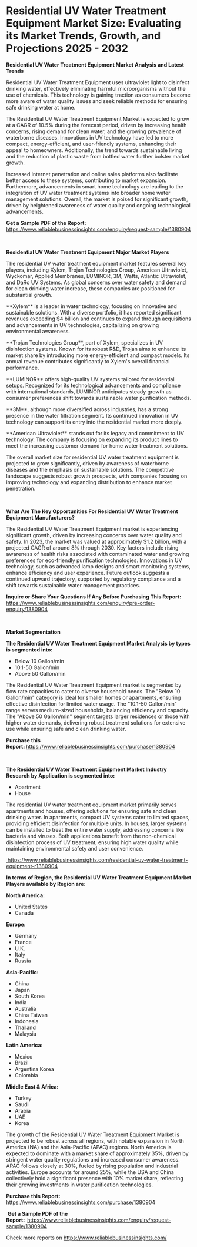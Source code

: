 <p><h1>Residential UV Water Treatment Equipment Market Size: Evaluating its Market Trends, Growth, and Projections 2025 - 2032</h1></p><p><strong>Residential UV Water Treatment Equipment Market Analysis and Latest Trends</strong></p>
<p><p>Residential UV Water Treatment Equipment uses ultraviolet light to disinfect drinking water, effectively eliminating harmful microorganisms without the use of chemicals. This technology is gaining traction as consumers become more aware of water quality issues and seek reliable methods for ensuring safe drinking water at home.</p><p>The Residential UV Water Treatment Equipment Market is expected to grow at a CAGR of 10.5% during the forecast period, driven by increasing health concerns, rising demand for clean water, and the growing prevalence of waterborne diseases. Innovations in UV technology have led to more compact, energy-efficient, and user-friendly systems, enhancing their appeal to homeowners. Additionally, the trend towards sustainable living and the reduction of plastic waste from bottled water further bolster market growth.</p><p>Increased internet penetration and online sales platforms also facilitate better access to these systems, contributing to market expansion. Furthermore, advancements in smart home technology are leading to the integration of UV water treatment systems into broader home water management solutions. Overall, the market is poised for significant growth, driven by heightened awareness of water quality and ongoing technological advancements.</p></p>
<p><strong>Get a Sample PDF of the Report:&nbsp;</strong> <a href="https://www.reliablebusinessinsights.com/enquiry/request-sample/1380904?utm_campaign=3000&utm_medium=2&utm_source=Github&utm_content=ia&utm_term=11042025&utm_id=residential-uv-water-treatment-equipment">https://www.reliablebusinessinsights.com/enquiry/request-sample/1380904</a></p>
<p>&nbsp;</p>
<p><strong>Residential UV Water Treatment Equipment Major Market Players</strong></p>
<p><p>The residential UV water treatment equipment market features several key players, including Xylem, Trojan Technologies Group, American Ultraviolet, Wyckomar, Applied Membranes, LUMINOR, 3M, Watts, Atlantic Ultraviolet, and DaRo UV Systems. As global concerns over water safety and demand for clean drinking water increase, these companies are positioned for substantial growth.</p><p>**Xylem** is a leader in water technology, focusing on innovative and sustainable solutions. With a diverse portfolio, it has reported significant revenues exceeding $4 billion and continues to expand through acquisitions and advancements in UV technologies, capitalizing on growing environmental awareness.</p><p>**Trojan Technologies Group**, part of Xylem, specializes in UV disinfection systems. Known for its robust R&D, Trojan aims to enhance its market share by introducing more energy-efficient and compact models. Its annual revenue contributes significantly to Xylem's overall financial performance.</p><p>**LUMINOR** offers high-quality UV systems tailored for residential setups. Recognized for its technological advancements and compliance with international standards, LUMINOR anticipates steady growth as consumer preferences shift towards sustainable water purification methods.</p><p>**3M**, although more diversified across industries, has a strong presence in the water filtration segment. Its continued innovation in UV technology can support its entry into the residential market more deeply.</p><p>**American Ultraviolet** stands out for its legacy and commitment to UV technology. The company is focusing on expanding its product lines to meet the increasing customer demand for home water treatment solutions.</p><p>The overall market size for residential UV water treatment equipment is projected to grow significantly, driven by awareness of waterborne diseases and the emphasis on sustainable solutions. The competitive landscape suggests robust growth prospects, with companies focusing on improving technology and expanding distribution to enhance market penetration.</p></p>
<p>&nbsp;</p>
<p><strong>What Are The Key Opportunities For Residential UV Water Treatment Equipment Manufacturers?</strong></p>
<p><p>The Residential UV Water Treatment Equipment market is experiencing significant growth, driven by increasing concerns over water quality and safety. In 2023, the market was valued at approximately $1.2 billion, with a projected CAGR of around 8% through 2030. Key factors include rising awareness of health risks associated with contaminated water and growing preferences for eco-friendly purification technologies. Innovations in UV technology, such as advanced lamp designs and smart monitoring systems, enhance efficiency and user experience. Future outlook suggests a continued upward trajectory, supported by regulatory compliance and a shift towards sustainable water management practices.</p></p>
<p><strong>Inquire or Share Your Questions If Any Before Purchasing This Report:</strong> <a href="https://www.reliablebusinessinsights.com/enquiry/pre-order-enquiry/1380904?utm_campaign=3000&utm_medium=2&utm_source=Github&utm_content=ia&utm_term=11042025&utm_id=residential-uv-water-treatment-equipment">https://www.reliablebusinessinsights.com/enquiry/pre-order-enquiry/1380904</a></p>
<p>&nbsp;</p>
<p><strong>Market Segmentation</strong></p>
<p><strong>The Residential UV Water Treatment Equipment Market Analysis by types is segmented into:</strong></p>
<p><ul><li>Below 10 Gallon/min</li><li>10.1-50 Gallon/min</li><li>Above 50 Gallon/min</li></ul></p>
<p><p>The Residential UV Water Treatment Equipment market is segmented by flow rate capacities to cater to diverse household needs. The "Below 10 Gallon/min" category is ideal for smaller homes or apartments, ensuring effective disinfection for limited water usage. The "10.1-50 Gallon/min" range serves medium-sized households, balancing efficiency and capacity. The "Above 50 Gallon/min" segment targets larger residences or those with higher water demands, delivering robust treatment solutions for extensive use while ensuring safe and clean drinking water.</p></p>
<p><strong>Purchase this Report:&nbsp;</strong><a href="https://www.reliablebusinessinsights.com/purchase/1380904?utm_campaign=3000&utm_medium=2&utm_source=Github&utm_content=ia&utm_term=11042025&utm_id=residential-uv-water-treatment-equipment">https://www.reliablebusinessinsights.com/purchase/1380904</a></p>
<p>&nbsp;</p>
<p><strong>The Residential UV Water Treatment Equipment Market Industry Research by Application is segmented into:</strong></p>
<p><ul><li>Apartment</li><li>House</li></ul></p>
<p><p>The residential UV water treatment equipment market primarily serves apartments and houses, offering solutions for ensuring safe and clean drinking water. In apartments, compact UV systems cater to limited spaces, providing efficient disinfection for multiple units. In houses, larger systems can be installed to treat the entire water supply, addressing concerns like bacteria and viruses. Both applications benefit from the non-chemical disinfection process of UV treatment, ensuring high water quality while maintaining environmental safety and user convenience.</p></p>
<p><a href="https://www.reliablebusinessinsights.com/residential-uv-water-treatment-equipment-r1380904?utm_campaign=3000&utm_medium=2&utm_source=Github&utm_content=ia&utm_term=11042025&utm_id=residential-uv-water-treatment-equipment">&nbsp;https://www.reliablebusinessinsights.com/residential-uv-water-treatment-equipment-r1380904</a></p>
<p><strong>In terms of Region, the Residential UV Water Treatment Equipment Market Players available by Region are:</strong></p>
<p>
    <p> <strong> North America: </strong>
        <ul>
            <li>United States</li>
            <li>Canada</li>
        </ul>
        </p> 
    <p> <strong> Europe: </strong>
        <ul>
            <li>Germany</li>
            <li>France</li>
            <li>U.K.</li>
            <li>Italy</li>
            <li>Russia</li>
        </ul>
        </p> 
    <p> <strong> Asia-Pacific: </strong>
        <ul>
            <li>China</li>
            <li>Japan</li>
            <li>South Korea</li>
            <li>India</li>
            <li>Australia</li>
            <li>China Taiwan</li>
            <li>Indonesia</li>
            <li>Thailand</li>
            <li>Malaysia</li>
        </ul>
        </p> 
    <p> <strong> Latin America: </strong>
        <ul>
            <li>Mexico</li>
            <li>Brazil</li>
            <li>Argentina Korea</li>
            <li>Colombia</li>
        </ul>
        </p> 
    <p> <strong> Middle East & Africa: </strong>
        <ul>
            <li>Turkey</li>
            <li>Saudi</li>
            <li>Arabia</li>
            <li>UAE</li>
            <li>Korea</li>
        </ul>
    </p>
    </p>
<p><p>The growth of the Residential UV Water Treatment Equipment Market is projected to be robust across all regions, with notable expansion in North America (NA) and the Asia-Pacific (APAC) regions. North America is expected to dominate with a market share of approximately 35%, driven by stringent water quality regulations and increased consumer awareness. APAC follows closely at 30%, fueled by rising population and industrial activities. Europe accounts for around 25%, while the USA and China collectively hold a significant presence with 10% market share, reflecting their growing investments in water purification technologies.</p></p>
<p><strong>Purchase this Report: </strong><a href="https://www.reliablebusinessinsights.com/purchase/1380904?utm_campaign=3000&utm_medium=2&utm_source=Github&utm_content=ia&utm_term=11042025&utm_id=residential-uv-water-treatment-equipment">https://www.reliablebusinessinsights.com/purchase/1380904</a></p>
<p>&nbsp;<strong>Get a Sample PDF of the Report:&nbsp;&nbsp;</strong><a href="https://www.reliablebusinessinsights.com/enquiry/request-sample/1380904?utm_campaign=3000&utm_medium=2&utm_source=Github&utm_content=ia&utm_term=11042025&utm_id=residential-uv-water-treatment-equipment">https://www.reliablebusinessinsights.com/enquiry/request-sample/1380904</a></p>
<p><strong></strong></p>
<p>Check more reports on <a href="https://www.reliablebusinessinsights.com/?utm_campaign=3000&utm_medium=2&utm_source=Github&utm_content=ia&utm_term=11042025&utm_id=residential-uv-water-treatment-equipment">https://www.reliablebusinessinsights.com/</a></p>
